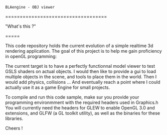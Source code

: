     BLAengine - OBJ viewer
===================================

"What's this ?"

=====

This code repository holds the current evolution of a simple realtime 3d rendering application.
The goal of this project is to help me gain proficiency in openGL programming:

The current target is to have a perfectly functionnal model viewer to test GSLS shaders on actual objects. I would then like to provide a gui to load multiple objects in the scene, and tools to place them in the world. 
Then I would add physics, collisions ... And eventually reach a point where I could actually use it as a game Engine for small projects.

To compile and run this code sample, make sur you provide your programming environmment with the required headers used in Graphics.h
You will currently need the headers for GLEW to enable OpenGL 3.0 and extensions, and GLFW (a GL toolkit utility), as well as the binaries for these libraries.

Cheers !
